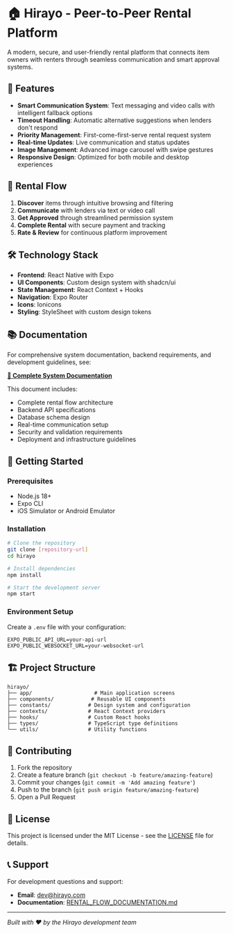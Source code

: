 # 🏠 Hirayo - Peer-to-Peer Rental Platform

A modern, secure, and user-friendly rental platform that connects item owners with renters through seamless communication and smart approval systems.

## 🚀 Features

- **Smart Communication System**: Text messaging and video calls with intelligent fallback options
- **Timeout Handling**: Automatic alternative suggestions when lenders don't respond
- **Priority Management**: First-come-first-serve rental request system
- **Real-time Updates**: Live communication and status updates
- **Image Management**: Advanced image carousel with swipe gestures
- **Responsive Design**: Optimized for both mobile and desktop experiences

## 📱 Rental Flow

1. **Discover** items through intuitive browsing and filtering
2. **Communicate** with lenders via text or video call
3. **Get Approved** through streamlined permission system
4. **Complete Rental** with secure payment and tracking
5. **Rate & Review** for continuous platform improvement

## 🛠️ Technology Stack

- **Frontend**: React Native with Expo
- **UI Components**: Custom design system with shadcn/ui
- **State Management**: React Context + Hooks
- **Navigation**: Expo Router
- **Icons**: Ionicons
- **Styling**: StyleSheet with custom design tokens

## 📚 Documentation

For comprehensive system documentation, backend requirements, and development guidelines, see:

**[📖 Complete System Documentation](RENTAL_FLOW_DOCUMENTATION.md)**

This document includes:
- Complete rental flow architecture
- Backend API specifications
- Database schema design
- Real-time communication setup
- Security and validation requirements
- Deployment and infrastructure guidelines

## 🚀 Getting Started

### Prerequisites
- Node.js 18+
- Expo CLI
- iOS Simulator or Android Emulator

### Installation
```bash
# Clone the repository
git clone [repository-url]
cd hirayo

# Install dependencies
npm install

# Start the development server
npm start
```

### Environment Setup
Create a `.env` file with your configuration:
```env
EXPO_PUBLIC_API_URL=your-api-url
EXPO_PUBLIC_WEBSOCKET_URL=your-websocket-url
```

## 🏗️ Project Structure

```
hirayo/
├── app/                    # Main application screens
├── components/            # Reusable UI components
├── constants/            # Design system and configuration
├── contexts/             # React Context providers
├── hooks/                # Custom React hooks
├── types/                # TypeScript type definitions
└── utils/                # Utility functions
```

## 🤝 Contributing

1. Fork the repository
2. Create a feature branch (`git checkout -b feature/amazing-feature`)
3. Commit your changes (`git commit -m 'Add amazing feature'`)
4. Push to the branch (`git push origin feature/amazing-feature`)
5. Open a Pull Request

## 📄 License

This project is licensed under the MIT License - see the [LICENSE](LICENSE) file for details.

## 📞 Support

For development questions and support:
- **Email**: dev@hirayo.com
- **Documentation**: [RENTAL_FLOW_DOCUMENTATION.md](RENTAL_FLOW_DOCUMENTATION.md)

---

*Built with ❤️ by the Hirayo development team*
